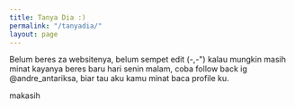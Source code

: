 ```yaml
---
title: Tanya Dia :)
permalink: "/tanyadia/"
layout: page
---
```


Belum beres za websitenya, belum sempet edit (-,-")
kalau mungkin masih minat kayanya beres baru hari senin malam, coba follow back ig @andre_antariksa, biar tau aku kamu minat baca profile ku.

makasih
